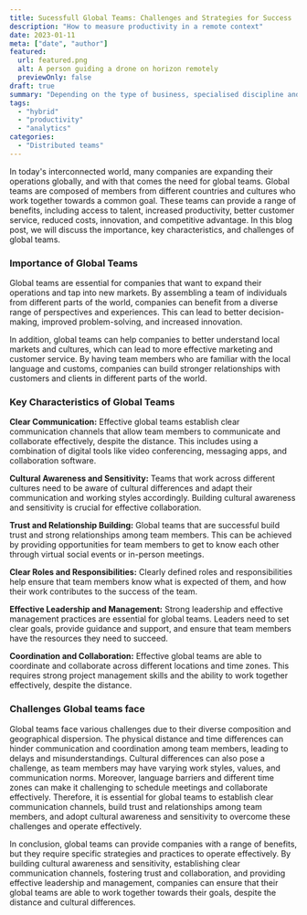 ```yaml
---
title: Sucessfull Global Teams: Challenges and Strategies for Success
description: "How to measure productivity in a remote context"
date: 2023-01-11
meta: ["date", "author"]
featured:
  url: featured.png
  alt: A person guiding a drone on horizon remotely
  previewOnly: false
draft: true
summary: "Depending on the type of business, specialised discipline and business KPIs one can apply different approaches to ..."
tags:
  - "hybrid"
  - "productivity"
  - "analytics"
categories:
  - "Distributed teams"
---
```


In today's interconnected world, many companies are expanding their operations globally, and with that comes the need for global teams. Global teams are composed of members from different countries and cultures who work together towards a common goal. These teams can provide a range of benefits, including access to talent, increased productivity, better customer service, reduced costs, innovation, and competitive advantage. In this blog post, we will discuss the importance, key characteristics, and challenges of global teams.

### Importance of Global Teams

Global teams are essential for companies that want to expand their operations and tap into new markets. By assembling a team of individuals from different parts of the world, companies can benefit from a diverse range of perspectives and experiences. This can lead to better decision-making, improved problem-solving, and increased innovation.

In addition, global teams can help companies to better understand local markets and cultures, which can lead to more effective marketing and customer service. By having team members who are familiar with the local language and customs, companies can build stronger relationships with customers and clients in different parts of the world.

### Key Characteristics of Global Teams

**Clear Communication:** Effective global teams establish clear communication channels that allow team members to communicate and collaborate effectively, despite the distance. This includes using a combination of digital tools like video conferencing, messaging apps, and collaboration software.

**Cultural Awareness and Sensitivity:** Teams that work across different cultures need to be aware of cultural differences and adapt their communication and working styles accordingly. Building cultural awareness and sensitivity is crucial for effective collaboration.

**Trust and Relationship Building:** Global teams that are successful build trust and strong relationships among team members. This can be achieved by providing opportunities for team members to get to know each other through virtual social events or in-person meetings.

**Clear Roles and Responsibilities:** Clearly defined roles and responsibilities help ensure that team members know what is expected of them, and how their work contributes to the success of the team.

**Effective Leadership and Management:** Strong leadership and effective management practices are essential for global teams. Leaders need to set clear goals, provide guidance and support, and ensure that team members have the resources they need to succeed.

**Coordination and Collaboration:** Effective global teams are able to coordinate and collaborate across different locations and time zones. This requires strong project management skills and the ability to work together effectively, despite the distance.

### Challenges Global teams face

Global teams face various challenges due to their diverse composition and geographical dispersion. The physical distance and time differences can hinder communication and coordination among team members, leading to delays and misunderstandings. Cultural differences can also pose a challenge, as team members may have varying work styles, values, and communication norms. Moreover, language barriers and different time zones can make it challenging to schedule meetings and collaborate effectively. Therefore, it is essential for global teams to establish clear communication channels, build trust and relationships among team members, and adopt cultural awareness and sensitivity to overcome these challenges and operate effectively.

In conclusion, global teams can provide companies with a range of benefits, but they require specific strategies and practices to operate effectively. By building cultural awareness and sensitivity, establishing clear communication channels, fostering trust and collaboration, and providing effective leadership and management, companies can ensure that their global teams are able to work together towards their goals, despite the distance and cultural differences.
